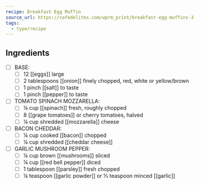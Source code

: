 ```yaml
---
recipe: Breakfast Egg Muffin
source_url: https://cafedelites.com/wprm_print/breakfast-egg-muffins-3-ways
tags:
  - type/recipe
---
```

## Ingredients

- [ ] BASE:
	- [ ] 12 [[eggs]] large
	- [ ] 2 tablespoons [[onion]] finely chopped, red, white or yellow/brown
	- [ ] 1 pinch [[salt]] to taste
	- [ ] 1 pinch [[pepper]] to taste
- [ ] TOMATO SPINACH MOZZARELLA:
	- [ ] ¼ cup [[spinach]] fresh, roughly chopped
	- [ ] 8 [[grape tomatoes]] or cherry tomatoes, halved
	- [ ] ¼ cup shredded [[mozzarella]] cheese
- [ ] BACON CHEDDAR:
	- [ ] ¼ cup cooked [[bacon]] chopped
	- [ ] ¼ cup shredded [[cheddar cheese]]
- [ ] GARLIC MUSHROOM PEPPER:
	- [ ] ¼ cup brown [[mushrooms]] sliced
	- [ ] ¼ cup [[red bell pepper]] diced
	- [ ] 1 tablespoon [[parsley]] fresh chopped
	- [ ] ¼ teaspoon [[garlic powder]] or ⅓ teaspoon minced [[garlic]]